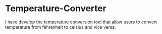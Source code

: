 # Temperature-Converter
 I have develop the temperature conversion tool that allow users to convert temperature from fahrenheit to celsius and vice versa.
